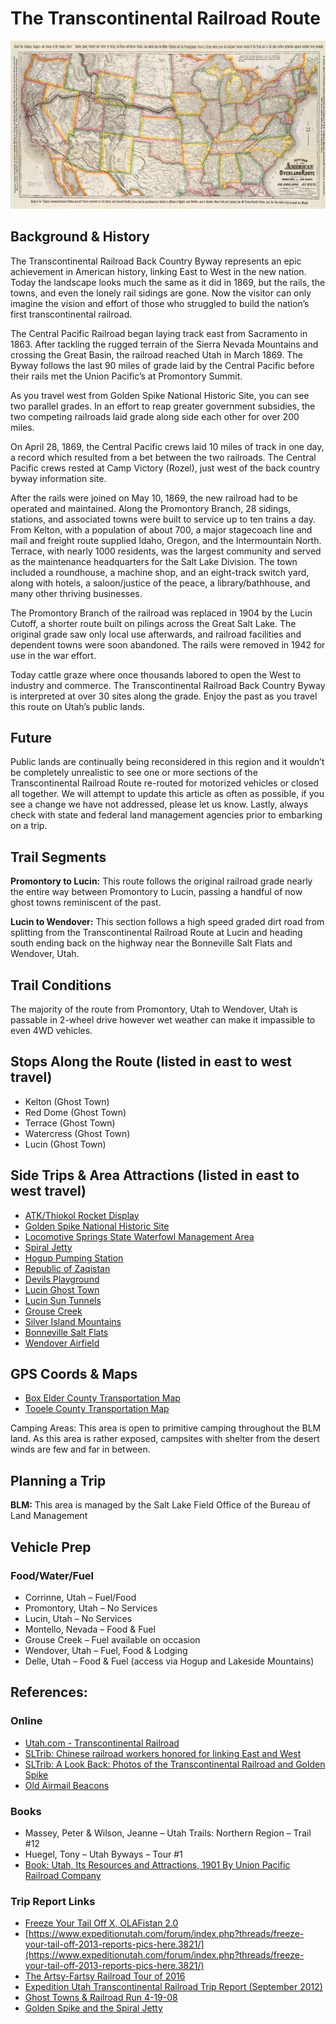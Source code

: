 # The Transcontinental Railroad Route

![](8.jpg)


## Background & History

The Transcontinental Railroad Back Country Byway represents an epic achievement in American history, linking East to West in the new nation. Today the landscape looks much the same as it did in 1869, but the rails, the towns, and even the lonely rail sidings are gone. Now the visitor can only imagine the vision and effort of those who struggled to build the nation’s first transcontinental railroad.

The Central Pacific Railroad began laying track east from Sacramento in 1863. After tackling the rugged terrain of the Sierra Nevada Mountains and crossing the Great Basin, the railroad reached Utah in March 1869. The Byway follows the last 90 miles of grade laid by the Central Pacific before their rails met the Union Pacific’s at Promontory Summit.

As you travel west from Golden Spike National Historic Site, you can see two parallel grades. In an effort to reap greater government subsidies, the two competing railroads laid grade along side each other for over 200 miles.

On April 28, 1869, the Central Pacific crews laid 10 miles of track in one day, a record which resulted from a bet between the two railroads. The Central Pacific crews rested at Camp Victory (Rozel), just west of the back country byway information site.

After the rails were joined on May 10, 1869, the new railroad had to be operated and maintained. Along the Promontory Branch, 28 sidings, stations, and associated towns were built to service up to ten trains a day. From Kelton, with a population of about 700, a major stagecoach line and mail and freight route supplied Idaho, Oregon, and the Intermountain North. Terrace, with nearly 1000 residents, was the largest community and served as the maintenance headquarters for the Salt Lake Division. The town included a roundhouse, a machine shop, and an eight-track switch yard, along with hotels, a saloon/justice of the peace, a library/bathhouse, and many other thriving businesses.

The Promontory Branch of the railroad was replaced in 1904 by the Lucin Cutoff, a shorter route built on pilings across the Great Salt Lake. The original grade saw only local use afterwards, and railroad facilities and dependent towns were soon abandoned. The rails were removed in 1942 for use in the war effort.

Today cattle graze where once thousands labored to open the West to industry and commerce. The Transcontinental Railroad Back Country Byway is interpreted at over 30 sites along the grade. Enjoy the past as you travel this route on Utah’s public lands.

## Future

Public lands are continually being reconsidered in this region and it wouldn’t be completely unrealistic to see one or more sections of the Transcontinental Railroad Route re-routed for motorized vehicles or closed all together. We will attempt to update this article as often as possible, if you see a change we have not addressed, please let us know. Lastly, always check with state and federal land management agencies prior to embarking on a trip.


## Trail Segments

**Promontory to Lucin:** This route follows the original railroad grade nearly the entire way between Promontory to Lucin, passing a handful of now ghost towns reminiscent of the past.

**Lucin to Wendover:** This section follows a high speed graded dirt road from splitting from the Transcontinental Railroad Route at Lucin and heading south ending back on the highway near the Bonneville Salt Flats and Wendover, Utah.

## Trail Conditions

The majority of the route from Promontory, Utah to Wendover, Utah is passable in 2-wheel drive however wet weather can make it impassible to even 4WD vehicles.

## Stops Along the Route (listed in east to west travel)

* Kelton (Ghost Town)
* Red Dome (Ghost Town)
* Terrace (Ghost Town)
* Watercress (Ghost Town)
* Lucin (Ghost Town)

## Side Trips & Area Attractions (listed in east to west travel)

* [ATK/Thiokol Rocket Display](http://www.utahoutdooractivities.com/morton.html)
* [Golden Spike National Historic Site](http://www.nps.gov/gosp/index.htm)
* [Locomotive Springs State Waterfowl Management Area](http://desertislands.org/loco.htm)
* [Spiral Jetty](http://www.diaart.org/sites/main/spiraljetty)
* [Hogup Pumping Station](http://www.water.utah.gov/construction/gsl/operating.htm)
* [Republic of Zaqistan](https://www.zaqart.com/zaqistan/zaqistan.shtml)
* [Devils Playground](http://geology.utah.gov/surveynotes/geosights/devils_playground.htm)
* [Lucin Ghost Town](https://www.expeditionutah.com/forum/index.php?threads/ghost-town-lucin-utah.3056/)
* [Lucin Sun Tunnels](http://ludb.clui.org/ex/i/UT3126/)
* [Grouse Creek](http://www.grousecreek.com/)
* [Silver Island Mountains](http://www.blm.gov/ut/st/en/fo/salt_lake/recreation/back_country_byways/Silver_Island_Mountains.html)
* [Bonneville Salt Flats](http://www.utah.com/playgrounds/bonneville_salt.htm)
* [Wendover Airfield](http://www.wendoverairbase.com/)

## GPS Coords & Maps

* [Box Elder County Transportation Map](http://siterepository.s3.amazonaws.com/00065200908031127062114.pdf)
* [Tooele County Transportation Map](http://www.co.tooele.ut.us/PDF/Maps/Roads/udot_b_roads2006.pdf)

Camping Areas: This area is open to primitive camping throughout the BLM land. As this area is rather exposed, campsites with shelter from the desert winds are few and far in between.

## Planning a Trip

**BLM:** This area is managed by the Salt Lake Field Office of the Bureau of Land Management

## Vehicle Prep

### Food/Water/Fuel

* Corrinne, Utah – Fuel/Food
* Promontory, Utah – No Services
* Lucin, Utah – No Services
* Montello, Nevada – Food & Fuel
* Grouse Creek – Fuel available on occasion
* Wendover, Utah – Fuel, Food & Lodging
* Delle, Utah – Food & Fuel (access via Hogup and Lakeside Mountains)

## References:

### Online

* [Utah.com - Transcontinental Railroad](https://utah.com/transcontinental-railroad)
* [SLTrib: Chinese railroad workers honored for linking East and West](https://www.expeditionutah.com/forum/index.php?threads/sltrib-chinese-railroad-workers-honored-for-linking-east-and-west.4087/)
* [SLTrib: A Look Back: Photos of the Transcontinental Railroad and Golden Spike](https://www.expeditionutah.com/forum/index.php?threads/sltrib-a-look-back-photos-of-the-transcontinental-railroad-and-golden-spike.3282/)
* [Old Airmail Beacons](https://www.expeditionutah.com/forum/index.php?threads/old-airmail-beacons.1467/)

### Books

* Massey, Peter & Wilson, Jeanne – Utah Trails: Northern Region – Trail #12
* Huegel, Tony – Utah Byways – Tour #1
* [Book: Utah, Its Resources and Attractions, 1901 By Union Pacific Railroad Company](https://www.expeditionutah.com/forum/index.php?threads/book-utah-its-resources-and-attractions-1901-by-union-pacific-railroad-company.3802/)

### Trip Report Links

* [Freeze Your Tail Off X, OLAFistan 2.0](https://www.expeditionutah.com/forum/index.php?threads/freeze-your-tail-off-x-olafistan-2-0.6421/)
* [https://www.expeditionutah.com/forum/index.php?threads/freeze-your-tail-off-2013-reports-pics-here.3821/](https://www.expeditionutah.com/forum/index.php?threads/freeze-your-tail-off-2013-reports-pics-here.3821/)
* [The Artsy-Fartsy Railroad Tour of 2016](https://www.expeditionutah.com/forum/index.php?threads/the-artsy-fartsy-railroad-tour-of-2016.5425/)
* [Expedition Utah Transcontinental Railroad Trip Report (September 2012)](https://www.expeditionutah.com/forum/index.php?threads/expedition-utah-transcontinental-railroad-trip-report-september-2012.3044/)
* [Ghost Towns & Railroad Run 4-19-08](https://www.expeditionutah.com/forum/index.php?threads/ghost-towns-railroad-run-4-19-08.38/)
* [Golden Spike and the Spiral Jetty](https://www.expeditionutah.com/forum/index.php?threads/golden-spike-and-the-spiral-jetty.301/)